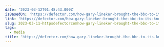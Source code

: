 ```yaml
---
date: '2023-03-12T01:48:43.000Z'
isBasedOn: 'https://defector.com/how-gary-lineker-brought-the-bbc-to-its-knees'
link: 'https://defector.com/how-gary-lineker-brought-the-bbc-to-its-knees'
slug: 2023-03-11-httpsdefectorcomhow-gary-lineker-brought-the-bbc-to-its-knees
tags:
  - Media
title: 'https://defector.com/how-gary-lineker-brought-the-bbc-to-its-knees'
---
```



